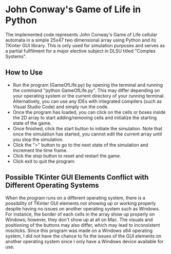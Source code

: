 <!--
    Async Learning Task: Cellular Automata
    Name: Wesly Samson
    Section: S11
-->
# John Conway's Game of Life in Python

The implemented code represents John Conway's Game of Life cellular automata in a simple 25x47 two dimensional array using Python and its TKinter GUI library. This is only used for simulation purposes and serves as a partial fullfilment for a major elective subject in DLSU titled "Complex Systems".

## How to Use

- Run the program (GameOfLife.py) by opening the terminal and running the command "python GameOfLife.py". This may differ depending on your operating system or the current directory of your running terminal. Alternatively, you can use any IDEs with integrated compilers (such as Visual Studio Code) and simply run the code.
- Once the program has loaded, you can click on the cells or boxes inside the 2D array to start adding/removing cells and initialize the starting state of the game.
- Once finished, click the start button to initiate the simulation. Note that once the simulation has started, you cannot edit the current array until you stop the simulation.
- Click the ">" button to go to the next state of the simulation and increment the time frame.
- Click the stop button to reset and restart the game.
- Click exit to quit the program.

## Possible TKinter GUI Elements Conflict with Different Operating Systems
When the program runs on a different operating system, there is a possibility of TKinter GUI elements not showing up or working properly despite having no issues on another operating system such as Windows. For instance, the border of each cells in the array show up properly on Windows; however, they don't show up at all on Mac. The visuals and positioning of the buttons may also differ, which may lead to inconsistent misclicks. Since this program was made on a Windows x64 operating system, I did not have the chance to fix the issues of the GUI elements on another operating system since I only have a Windows device available for use.
